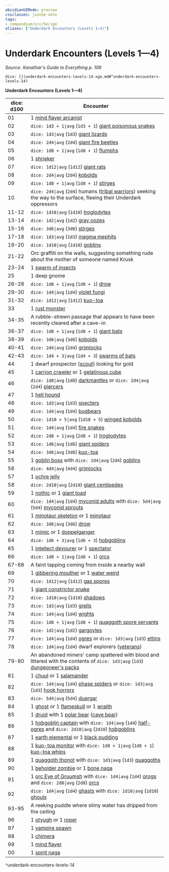```yaml
---
obsidianUIMode: preview
cssclasses: json5e-note
tags:
- compendium/src/5e/xge
aliases: ["Underdark Encounters (Levels 1—4)"]
---
```

# Underdark Encounters (Levels 1—4)
*Source: Xanathar's Guide to Everything p. 106* 

`dice: [](underdark-encounters-levels-14-xge.md#^underdark-encounters-levels-14)`

**Underdark Encounters (Levels 1—4)**

| dice: d100 | Encounter |
|------------|-----------|
| 01 | 1 [mind flayer arcanist](4-Resources/Compendium/bestiary/aberration/mind-flayer-arcanist.md) |
| 02 | `dice: 1d3 + 1\|avg` (`1d3 + 1`) [giant poisonous snakes](4-Resources/Compendium/bestiary/beast/giant-poisonous-snake.md) |
| 03 | `dice: 1d3\|avg` (`1d3`) [giant lizards](4-Resources/Compendium/bestiary/beast/giant-lizard.md) |
| 04 | `dice: 2d4\|avg` (`2d4`) [giant fire beetles](4-Resources/Compendium/bestiary/beast/giant-fire-beetle.md) |
| 05 | `dice: 1d8 + 1\|avg` (`1d8 + 1`) [flumphs](4-Resources/Compendium/bestiary/aberration/flumph.md) |
| 06 | 1 [shrieker](4-Resources/Compendium/bestiary/plant/shrieker.md) |
| 07 | `dice: 1d12\|avg` (`1d12`) [giant rats](4-Resources/Compendium/bestiary/beast/giant-rat.md) |
| 08 | `dice: 2d4\|avg` (`2d4`) [kobolds](4-Resources/Compendium/bestiary/humanoid/kobold.md) |
| 09 | `dice: 1d8 + 1\|avg` (`1d8 + 1`) [stirges](4-Resources/Compendium/bestiary/beast/stirge.md) |
| 10 | `dice: 2d4\|avg` (`2d4`) humans ([tribal warriors](4-Resources/Compendium/bestiary/humanoid/tribal-warrior.md)) seeking the way to the surface, fleeing their Underdark oppressors |
| 11-12 | `dice: 1d10\|avg` (`1d10`) [troglodytes](4-Resources/Compendium/bestiary/humanoid/troglodyte.md) |
| 13-14 | `dice: 1d2\|avg` (`1d2`) [gray oozes](4-Resources/Compendium/bestiary/ooze/gray-ooze.md) |
| 15-16 | `dice: 3d6\|avg` (`3d6`) [stirges](4-Resources/Compendium/bestiary/beast/stirge.md) |
| 17-18 | `dice: 1d3\|avg` (`1d3`) [magma mephits](4-Resources/Compendium/bestiary/elemental/magma-mephit.md) |
| 19-20 | `dice: 1d10\|avg` (`1d10`) [goblins](4-Resources/Compendium/bestiary/humanoid/goblin.md) |
| 21-22 | Orc graffiti on the walls, suggesting something rude about the mother of someone named Krusk |
| 23-24 | 1 [swarm of insects](4-Resources/Compendium/bestiary/beast/swarm-of-insects.md) |
| 25 | 1 deep gnome |
| 26-28 | `dice: 1d8 + 1\|avg` (`1d8 + 1`) [drow](4-Resources/Compendium/bestiary/humanoid/drow.md) |
| 29-30 | `dice: 1d4\|avg` (`1d4`) [violet fungi](4-Resources/Compendium/bestiary/plant/violet-fungus.md) |
| 31-32 | `dice: 1d12\|avg` (`1d12`) [kuo-toa](4-Resources/Compendium/bestiary/humanoid/kuo-toa.md) |
| 33 | 1 [rust monster](4-Resources/Compendium/bestiary/monstrosity/rust-monster.md) |
| 34-35 | A rubble-strewn passage that appears to have been recently cleared after a cave-in |
| 36-37 | `dice: 1d8 + 1\|avg` (`1d8 + 1`) [giant bats](4-Resources/Compendium/bestiary/beast/giant-bat.md) |
| 38-39 | `dice: 3d6\|avg` (`3d6`) [kobolds](4-Resources/Compendium/bestiary/humanoid/kobold.md) |
| 40-41 | `dice: 2d4\|avg` (`2d4`) [grimlocks](4-Resources/Compendium/bestiary/humanoid/grimlock.md) |
| 42-43 | `dice: 1d4 + 3\|avg` (`1d4 + 3`) [swarms of bats](4-Resources/Compendium/bestiary/beast/swarm-of-bats.md) |
| 44 | 1 dwarf prospector ([scout](4-Resources/Compendium/bestiary/humanoid/scout.md)) looking for gold |
| 45 | 1 [carrion crawler](4-Resources/Compendium/bestiary/monstrosity/carrion-crawler.md) or 1 [gelatinous cube](4-Resources/Compendium/bestiary/ooze/gelatinous-cube.md) |
| 46 | `dice: 1d8\|avg` (`1d8`) [darkmantles](4-Resources/Compendium/bestiary/monstrosity/darkmantle.md) or `dice: 2d4\|avg` (`2d4`) [piercers](4-Resources/Compendium/bestiary/monstrosity/piercer.md) |
| 47 | 1 [hell hound](4-Resources/Compendium/bestiary/fiend/hell-hound.md) |
| 48 | `dice: 1d3\|avg` (`1d3`) [specters](4-Resources/Compendium/bestiary/undead/specter.md) |
| 49 | `dice: 1d4\|avg` (`1d4`) [bugbears](4-Resources/Compendium/bestiary/humanoid/bugbear.md) |
| 50 | `dice: 1d10 + 5\|avg` (`1d10 + 5`) [winged kobolds](4-Resources/Compendium/bestiary/humanoid/winged-kobold.md) |
| 51 | `dice: 1d4\|avg` (`1d4`) [fire snakes](4-Resources/Compendium/bestiary/elemental/fire-snake.md) |
| 52 | `dice: 2d8 + 1\|avg` (`2d8 + 1`) [troglodytes](4-Resources/Compendium/bestiary/humanoid/troglodyte.md) |
| 53 | `dice: 1d6\|avg` (`1d6`) [giant spiders](4-Resources/Compendium/bestiary/beast/giant-spider.md) |
| 54 | `dice: 3d6\|avg` (`3d6`) [kuo-toa](4-Resources/Compendium/bestiary/humanoid/kuo-toa.md) |
| 55 | 1 [goblin boss](4-Resources/Compendium/bestiary/humanoid/goblin-boss.md) with `dice: 2d4\|avg` (`2d4`) [goblins](4-Resources/Compendium/bestiary/humanoid/goblin.md) |
| 56 | `dice: 4d4\|avg` (`4d4`) [grimlocks](4-Resources/Compendium/bestiary/humanoid/grimlock.md) |
| 57 | 1 [ochre jelly](4-Resources/Compendium/bestiary/ooze/ochre-jelly.md) |
| 58 | `dice: 2d10\|avg` (`2d10`) [giant centipedes](4-Resources/Compendium/bestiary/beast/giant-centipede.md) |
| 59 | 1 [nothic](4-Resources/Compendium/bestiary/aberration/nothic.md) or 1 [giant toad](4-Resources/Compendium/bestiary/beast/giant-toad.md) |
| 60 | `dice: 1d4\|avg` (`1d4`) [myconid adults](4-Resources/Compendium/bestiary/plant/myconid-adult.md) with `dice: 5d4\|avg` (`5d4`) [myconid sprouts](4-Resources/Compendium/bestiary/plant/myconid-sprout.md) |
| 61 | 1 [minotaur skeleton](4-Resources/Compendium/bestiary/undead/minotaur-skeleton.md) or 1 [minotaur](4-Resources/Compendium/bestiary/monstrosity/minotaur.md) |
| 62 | `dice: 3d6\|avg` (`3d6`) [drow](4-Resources/Compendium/bestiary/humanoid/drow.md) |
| 63 | 1 [mimic](4-Resources/Compendium/bestiary/monstrosity/mimic.md) or 1 [doppelganger](4-Resources/Compendium/bestiary/monstrosity/doppelganger.md) |
| 64 | `dice: 1d6 + 3\|avg` (`1d6 + 3`) [hobgoblins](4-Resources/Compendium/bestiary/humanoid/hobgoblin.md) |
| 65 | 1 [intellect devourer](4-Resources/Compendium/bestiary/aberration/intellect-devourer.md) or 1 [spectator](4-Resources/Compendium/bestiary/aberration/spectator.md) |
| 66 | `dice: 1d8 + 1\|avg` (`1d8 + 1`) [orcs](4-Resources/Compendium/bestiary/humanoid/orc.md) |
| 67-68 | A faint tapping coming from inside a nearby wall |
| 69 | 1 [gibbering mouther](4-Resources/Compendium/bestiary/aberration/gibbering-mouther.md) or 1 [water weird](4-Resources/Compendium/bestiary/elemental/water-weird.md) |
| 70 | `dice: 1d12\|avg` (`1d12`) [gas spores](4-Resources/Compendium/bestiary/plant/gas-spore.md) |
| 71 | 1 [giant constrictor snake](4-Resources/Compendium/bestiary/beast/giant-constrictor-snake.md) |
| 72 | `dice: 1d10\|avg` (`1d10`) [shadows](4-Resources/Compendium/bestiary/undead/shadow.md) |
| 73 | `dice: 1d3\|avg` (`1d3`) [grells](4-Resources/Compendium/bestiary/aberration/grell.md) |
| 74 | `dice: 1d4\|avg` (`1d4`) [wights](4-Resources/Compendium/bestiary/undead/wight.md) |
| 75 | `dice: 1d8 + 1\|avg` (`1d8 + 1`) [quaggoth spore servants](4-Resources/Compendium/bestiary/plant/quaggoth-spore-servant.md) |
| 76 | `dice: 1d2\|avg` (`1d2`) [gargoyles](4-Resources/Compendium/bestiary/elemental/gargoyle.md) |
| 77 | `dice: 1d4\|avg` (`1d4`) [ogres](4-Resources/Compendium/bestiary/giant/ogre.md) or `dice: 1d3\|avg` (`1d3`) [ettins](4-Resources/Compendium/bestiary/giant/ettin.md) |
| 78 | `dice: 1d4\|avg` (`1d4`) dwarf explorers ([veterans](4-Resources/Compendium/bestiary/humanoid/veteran.md)) |
| 79-80 | An abandoned miners' camp spattered with blood and littered with the contents of `dice: 1d3\|avg` (`1d3`) [dungeoneer's packs](4-Resources/Compendium/items/dungeoneers-pack.md) |
| 81 | 1 [chuul](4-Resources/Compendium/bestiary/aberration/chuul.md) or 1 [salamander](4-Resources/Compendium/bestiary/elemental/salamander.md) |
| 82 | `dice: 1d4\|avg` (`1d4`) [phase spiders](4-Resources/Compendium/bestiary/monstrosity/phase-spider.md) or `dice: 1d3\|avg` (`1d3`) [hook horrors](4-Resources/Compendium/bestiary/monstrosity/hook-horror.md) |
| 83 | `dice: 5d4\|avg` (`5d4`) [duergar](4-Resources/Compendium/bestiary/humanoid/duergar.md) |
| 84 | 1 [ghost](4-Resources/Compendium/bestiary/undead/ghost.md) or 1 [flameskull](4-Resources/Compendium/bestiary/undead/flameskull.md) or 1 [wraith](4-Resources/Compendium/bestiary/undead/wraith.md) |
| 85 | 1 [druid](4-Resources/Compendium/bestiary/humanoid/druid.md) with 1 [polar bear](4-Resources/Compendium/bestiary/beast/polar-bear.md) ([cave bear](4-Resources/Compendium/bestiary/beast/cave-bear.md)) |
| 86 | 1 [hobgoblin captain](4-Resources/Compendium/bestiary/humanoid/hobgoblin-captain.md) with `dice: 1d4\|avg` (`1d4`) [half-ogres](4-Resources/Compendium/bestiary/giant/half-ogre-ogrillon.md) and `dice: 2d10\|avg` (`2d10`) [hobgoblins](4-Resources/Compendium/bestiary/humanoid/hobgoblin.md) |
| 87 | 1 [earth elemental](4-Resources/Compendium/bestiary/elemental/earth-elemental.md) or 1 [black pudding](4-Resources/Compendium/bestiary/ooze/black-pudding.md) |
| 88 | 1 [kuo-toa monitor](4-Resources/Compendium/bestiary/humanoid/kuo-toa-monitor.md) with `dice: 1d8 + 1\|avg` (`1d8 + 1`) [kuo-toa whips](4-Resources/Compendium/bestiary/humanoid/kuo-toa-whip.md) |
| 89 | 1 [quaggoth thonot](4-Resources/Compendium/bestiary/humanoid/quaggoth-thonot.md) with `dice: 1d3\|avg` (`1d3`) [quaggoths](4-Resources/Compendium/bestiary/humanoid/quaggoth.md) |
| 90 | 1 [beholder zombie](4-Resources/Compendium/bestiary/undead/beholder-zombie.md) or 1 [bone naga](4-Resources/Compendium/bestiary/undead/bone-naga-guardian.md) |
| 91 | 1 [orc Eye of Gruumsh](4-Resources/Compendium/bestiary/humanoid/orc-eye-of-gruumsh.md) with `dice: 1d4\|avg` (`1d4`) [orogs](4-Resources/Compendium/bestiary/humanoid/orog.md) and `dice: 2d8\|avg` (`2d8`) [orcs](4-Resources/Compendium/bestiary/humanoid/orc.md) |
| 92 | `dice: 1d4\|avg` (`1d4`) [ghasts](4-Resources/Compendium/bestiary/undead/ghast.md) with `dice: 1d10\|avg` (`1d10`) [ghouls](4-Resources/Compendium/bestiary/undead/ghoul.md) |
| 93-95 | A reeking puddle where slimy water has dripped from the ceiling |
| 96 | 1 [otyugh](4-Resources/Compendium/bestiary/aberration/otyugh.md) or 1 [roper](4-Resources/Compendium/bestiary/monstrosity/roper.md) |
| 97 | 1 [vampire spawn](4-Resources/Compendium/bestiary/undead/vampire-spawn.md) |
| 98 | 1 [chimera](4-Resources/Compendium/bestiary/monstrosity/chimera.md) |
| 99 | 1 [mind flayer](4-Resources/Compendium/bestiary/aberration/mind-flayer.md) |
| 00 | 1 [spirit naga](4-Resources/Compendium/bestiary/monstrosity/spirit-naga.md) |
^underdark-encounters-levels-14